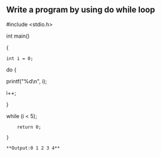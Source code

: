 ## Write a program by using do while loop

#include <stdio.h>

int main() 

{

    int i = 0;

do {

printf("%d\n", i);

i++;

}

while (i < 5);   

        return 0;
        
    }
    
    **Output:0 1 2 3 4**
             
